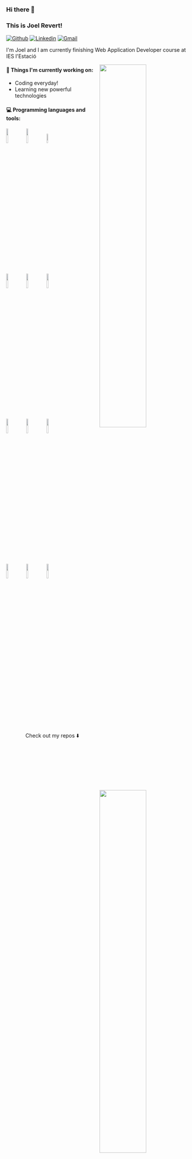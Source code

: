 ### Hi there 👋 
### This is Joel Revert!

[![Github](https://img.shields.io/badge/-Github-000?style=flat&logo=Github&logoColor=white)](https://github.com/Jooui)
[![Linkedin](https://img.shields.io/badge/-LinkedIn-blue?style=flat&logo=Linkedin&logoColor=white)](https://www.linkedin.com/in/jrevertvila/)
[![Gmail](https://img.shields.io/badge/-Gmail-c14438?style=flat&logo=Gmail&logoColor=white)](mailto:jrevertvila@gmail.com)

I'm Joel and I am currently finishing Web Application Developer course at IES l'Estació

<img width="50%" align="right" src="https://github-readme-stats.vercel.app/api?username=Jooui&show_icons=true&hide_border=true" />
<img width="50%" align="right" src="https://github-readme-stats.vercel.app/api/top-langs/?username=Jooui&layout=compact&show_icons=true&hide_border=true" />

#### :muscle: Things I'm currently working on:
- Coding everyday!
- Learning new powerful technologies

#### :computer: Programming languages and tools: 
<p>
  

<code><img width="10%" src="https://www.vectorlogo.zone/logos/javascript/javascript-ar21.svg"></code>
<code><img width="10%" src="https://www.vectorlogo.zone/logos/php/php-ar21.svg"></code>
<code><img width="8%" src="https://www.vectorlogo.zone/logos/nodejs/nodejs-ar21.svg"></code>
<br />
<code><img width="10%" src="https://www.vectorlogo.zone/logos/expressjs/expressjs-ar21.svg"></code>
<code><img width="10%" src="https://upload.wikimedia.org/wikipedia/commons/c/ca/AngularJS_logo.svg"></code>
<code><img width="10%" src="https://www.vectorlogo.zone/logos/mysql/mysql-ar21.svg"></code>
<br />
<code><img width="10%" src="https://www.vectorlogo.zone/logos/mongodb/mongodb-ar21.svg"></code>
<code><img width="10%" src="https://www.vectorlogo.zone/logos/graphql/graphql-ar21.svg"></code>
<code><img width="10%" src="https://www.vectorlogo.zone/logos/docker/docker-ar21.svg"></code>
<br />
<code><img width="10%" src="https://www.vectorlogo.zone/logos/gnu_bash/gnu_bash-ar21.svg"></code>
<code><img width="10%" src="https://www.vectorlogo.zone/logos/java/java-ar21.svg"></code>
<code><img width="10%" src="https://www.vectorlogo.zone/logos/git-scm/git-scm-ar21.svg"></code>
</p>
<br />
<br />
<p align="center">
Check out my repos ⬇️ 
</p>
